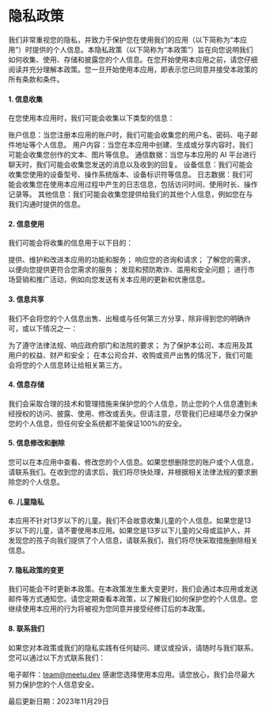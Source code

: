 # 隐私政策

我们非常重视您的隐私，并致力于保护您在使用我们的应用（以下简称为“本应用”）时提供的个人信息。本隐私政策（以下简称为“本政策”）旨在向您说明我们如何收集、使用、存储和披露您的个人信息。在您开始使用本应用之前，请您仔细阅读并充分理解本政策。您一旦开始使用本应用，即表示您已同意并接受本政策的所有条款和条件。

#### 1. 信息收集

在您使用本应用时，我们可能会收集以下类型的信息：

账户信息：当您注册本应用的账户时，我们可能会收集您的用户名、密码、电子邮件地址等个人信息。
用户内容：当您在本应用中创建、生成或分享内容时，我们可能会收集您创作的文本、图片等信息。
通信数据：当您与本应用的 AI 平台进行聊天时，我们可能会收集您发送的消息以及收到的回复。
设备信息：我们可能会收集您使用的设备型号、操作系统版本、设备标识符等信息。
日志数据：我们可能会收集您在使用本应用过程中产生的日志信息，包括访问时间、使用时长、操作记录等。
其他信息：我们可能会收集您提供给我们的其他个人信息，例如您在与我们沟通时提供的信息。

#### 2. 信息使用

我们可能会将收集的信息用于以下目的：

提供、维护和改进本应用的功能和服务；
响应您的咨询和请求；
了解您的需求，以便向您提供更符合您需求的服务；
发现和预防欺诈、滥用和安全问题；
进行市场营销和推广活动，例如向您发送有关本应用的更新和优惠信息。

#### 3. 信息共享

我们不会将您的个人信息出售、出租或与任何第三方分享，除非得到您的明确许可，或以下情况之一：

为了遵守法律法规、响应政府部门和法院的要求；
为了保护本公司、本应用及其用户的权益、财产和安全；
在本公司合并、收购或资产出售的情况下，我们可能会将您的个人信息转让给相关第三方。

#### 4. 信息存储

我们会采取合理的技术和管理措施来保护您的个人信息，防止您的个人信息遭到未经授权的访问、披露、使用、修改或丢失。但请注意，尽管我们已经竭尽全力保护您的个人信息，但任何安全系统都不能保证100%的安全。

#### 5. 信息修改和删除

您可以在本应用中查看、修改您的个人信息。如果您想删除您的账户或个人信息，请联系我们。在收到您的请求后，我们将尽快处理，并根据相关法律法规的要求删除您的个人信息。

#### 6. 儿童隐私

本应用不针对13岁以下的儿童。我们不会故意收集儿童的个人信息。如果您是13岁以下的儿童，请不要使用本应用。如果您是13岁以下儿童的父母或监护人，并发现您的孩子向我们提供了个人信息，请联系我们，我们将尽快采取措施删除相关信息。

#### 7. 隐私政策的变更

我们可能会不时更新本政策。在本政策发生重大变更时，我们会通过本应用或发送邮件等方式通知您。请您定期查看本政策，以了解我们如何保护您的个人信息。您继续使用本应用的行为将被视为您同意并接受经修订后的本政策。

#### 8. 联系我们

如果您对本政策或我们的隐私实践有任何疑问、建议或投诉，请随时与我们联系。您可以通过以下方式联系我们：

电子邮件：team@meetu.dev
感谢您选择使用本应用。请您放心，我们会尽最大努力保护您的个人信息安全。

最后更新日期：2023年11月29日